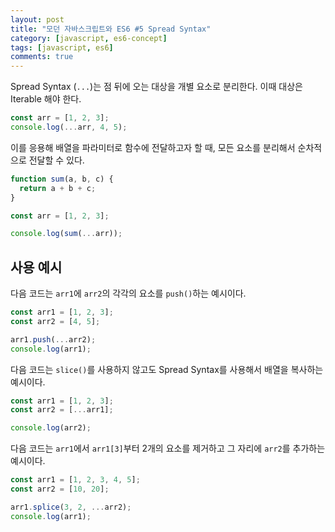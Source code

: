 ```yaml
---
layout: post
title: "모던 자바스크립트와 ES6 #5 Spread Syntax"
category: [javascript, es6-concept]
tags: [javascript, es6]
comments: true
---
```


Spread Syntax (`...`)는 점 뒤에 오는 대상을 개별 요소로 분리한다. 이때 대상은 Iterable 해야 한다.

```javascript
const arr = [1, 2, 3];
console.log(...arr, 4, 5);
```

이를 응용해 배열을 파라미터로 함수에 전달하고자 할 때, 모든 요소를 분리해서 순차적으로 전달할 수 있다.

```javascript
function sum(a, b, c) {
  return a + b + c;
}

const arr = [1, 2, 3];

console.log(sum(...arr));
```

## 사용 예시

다음 코드는 `arr1`에 `arr2`의 각각의 요소를 `push()`하는 예시이다.

```javascript
const arr1 = [1, 2, 3];
const arr2 = [4, 5];

arr1.push(...arr2);
console.log(arr1);
```

다음 코드는 `slice()`를 사용하지 않고도 Spread Syntax를 사용해서 배열을 복사하는 예시이다.

```javascript
const arr1 = [1, 2, 3];
const arr2 = [...arr1];

console.log(arr2);
```

다음 코드는 `arr1`에서 `arr1[3]`부터 2개의 요소를 제거하고 그 자리에 `arr2`를 추가하는 예시이다.

```javascript
const arr1 = [1, 2, 3, 4, 5];
const arr2 = [10, 20];

arr1.splice(3, 2, ...arr2);
console.log(arr1);
```
